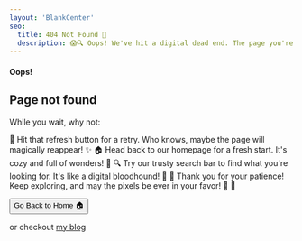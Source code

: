 ```yaml
---
layout: 'BlankCenter'
seo:
  title: 404 Not Found 🐶
  description: 😱🔍 Oops! We've hit a digital dead end. The page you're seeking has vanished into the void! 🌌
---
```


#### <span>Oops!</span>
## Page not found

<Sep line />


While you wait, why not:

🔄 Hit that refresh button for a retry. Who knows, maybe the page will magically reappear! ✨
🏠 Head back to our homepage for a fresh start. It's cozy and full of wonders! 🌟
🔍 Try our trusty search bar to find what you're looking for. It's like a digital bloodhound! 🐶
🙏 Thank you for your patience! Keep exploring, and may the pixels be ever in your favor! 💫 🎉

<Button href="/contact" size="sm">Go Back to Home 🏠</Button>

or checkout [my blog](/blog)
